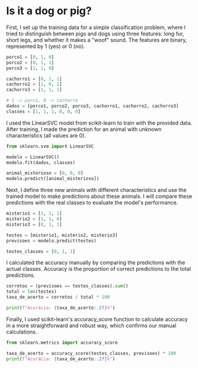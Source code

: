 # Is it a dog or pig?

First, I set up the training data for a simple classification problem, where I tried to distinguish between pigs and dogs using three features: long fur, short legs, and whether it makes a "woof" sound. The features are binary, represented by 1 (yes) or 0 (no).

```python
porco1 = [0, 1, 0]
porco2 = [0, 1, 1]
porco3 = [1, 1, 0]

cachorro1 = [0, 1, 1]
cachorro2 = [1, 0, 1]
cachorro3 = [1, 1, 1]

# 1 -> porco, 0 -> cachorro
dados = [porco1, porco2, porco3, cachorro1, cachorro2, cachorro3]
classes = [1, 1, 1, 0, 0, 0]
```

I used the LinearSVC model from scikit-learn to train with the provided data. After training, I made the prediction for an animal with unknown characteristics (all values ​​are 0).

```python
from sklearn.svm import LinearSVC

modelo = LinearSVC()
modelo.fit(dados, classes)

animal_misterioso = [0, 0, 0]
modelo.predict([animal_misterioso])
```

Next, I define three new animals with different characteristics and use the trained model to make predictions about these animals. I will compare these predictions with the real classes to evaluate the model's performance.

```python
misterio1 = [1, 1, 1]
misterio2 = [1, 1, 0]
misterio3 = [0, 1, 1]

testes = [misterio1, misterio2, misterio3]
previsoes = modelo.predict(testes)

testes_classes = [0, 1, 1]
```

I calculated the accuracy manually by comparing the predictions with the actual classes. Accuracy is the proportion of correct predictions to the total predictions.

```python
corretos = (previsoes == testes_classes).sum()
total = len(testes)
taxa_de_acerto = corretos / total * 100

print(f"Acurácia: {taxa_de_acerto:.2f}%")
```

Finally, I used scikit-learn's accuracy_score function to calculate accuracy in a more straightforward and robust way, which confirms our manual calculations.

```python
from sklearn.metrics import accuracy_score

taxa_de_acerto = accuracy_score(testes_classes, previsoes) * 100
print(f"Acurácia: {taxa_de_acerto:.2f}%")
```
